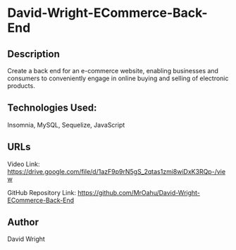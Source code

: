 # David-Wright-ECommerce-Back-End

## Description

Create a back end for an e-commerce website, enabling businesses and consumers to conveniently engage in online buying and selling of electronic products.

## Technologies Used: 

Insomnia, MySQL, Sequelize, JavaScript

## URLs

Video Link: https://drive.google.com/file/d/1azF9p9rN5gS_2qtas1zmi8wiDxK3RQp-/view

GitHub Repository Link: https://github.com/MrOahu/David-Wright-ECommerce-Back-End

## Author

David Wright


